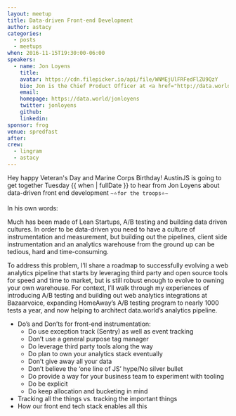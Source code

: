 ```yaml
---
layout: meetup
title: Data-driven Front-end Development
author: astacy
categories:
  - posts
  - meetups
when: 2016-11-15T19:30:00-06:00
speakers:
  - name: Jon Loyens
    title:
    avatar: https://cdn.filepicker.io/api/file/WNMEjUlFRFedFlZU9QzY
    bio: Jon is the Chief Product Officer at <a href="http://data.world">data.world</a>, an ex-BVer, Python and JS nut, Austinite, Canadian, Midgetman, Tennis Player, and Geek.
    email:
    homepage: https://data.world/jonloyens
    twitter: jonloyens
    github:
    linkedin:
sponsor: frog
venue: spredfast
after:
crew:
  - lingram
  - astacy
---
```


Hey happy Veteran's Day and Marine Corps Birthday! AustinJS is going to get together Tuesday {{ when | fullDate }} to hear from Jon Loyens about data-driven front end development `~⭐️for the troops⭐️~`

In his own words:

Much has been made of Lean Startups, A/B testing and building data driven cultures. In order to be data-driven you need to have a culture of instrumentation and measurement, but building out the pipelines, client side instrumentation and an analytics warehouse from the ground up can be tedious, hard and time-consuming.

To address this problem, I’ll share a roadmap to successfully evolving a web analytics pipeline that starts by leveraging third party and open source tools for speed and time to market, but is still robust enough to evolve to owning your own warehouse. For context, I’ll walk through my experiences of introducing A/B testing and building out web analytics integrations at Bazaarvoice, expanding HomeAway’s A/B testing program to nearly 1000 tests a year, and now helping to architect data.world’s analytics pipeline.

- Do’s and Don’ts for front-end instrumentation:
  - Do use exception track (Sentry) as well as event tracking
  - Don’t use a general purpose tag manager
  - Do leverage third party tools along the way
  - Do plan to own your analytics stack eventually
  - Don’t give away all your data
  - Don’t believe the ‘one line of JS’ hype/No silver bullet
  - Do provide a way for your business team to experiment with tooling
  - Do be explicit
  - Do keep allocation and bucketing in mind
- Tracking all the things vs. tracking the important things
- How our front end tech stack enables all this
